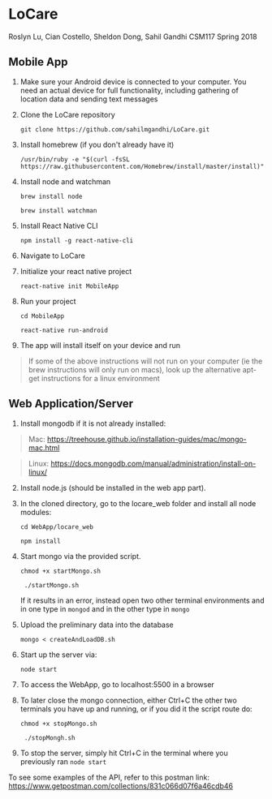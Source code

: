 ﻿# LoCare

Roslyn Lu, Cian Costello, Sheldon Dong, Sahil Gandhi
CSM117
Spring 2018

## Mobile App

1. Make sure your Android device is connected to your computer. You need an actual device for full functionality, including gathering of location data and sending text messages
2. Clone the LoCare repository 
	
	```git clone https://github.com/sahilmgandhi/LoCare.git```
3. Install homebrew (if you don't already have it)
	
	```/usr/bin/ruby -e "$(curl -fsSL https://raw.githubusercontent.com/Homebrew/install/master/install)"```
4. Install node and watchman
	
	```brew install node``` 

	```brew install watchman```
5. Install React Native CLI
	
	```npm install -g react-native-cli```
6. Navigate to LoCare
7. Initialize your react native project 
	
	```react-native init MobileApp```
8. Run your project
	
	```cd MobileApp```
	
	```react-native run-android```
9. The app will install itself on your device and run

> If some of the above instructions will not run on your computer (ie the brew instructions will only run on macs), look up the alternative apt-get instructions for a linux environment

## Web Application/Server

1. Install mongodb if it is not already installed:
> Mac: https://treehouse.github.io/installation-guides/mac/mongo-mac.html

> Linux: https://docs.mongodb.com/manual/administration/install-on-linux/

2. Install node.js (should be installed in the web app part). 

3. In the cloned directory, go to the locare_web folder and install all node modules:

	```cd WebApp/locare_web ```

	``` npm install ```

4. Start mongo via the provided script. 

	``` chmod +x startMongo.sh ```

	``` ./startMongo.sh```
	
	If it results in an error, instead open two other terminal environments and in one type in ```mongod``` and in the other type in ```mongo```

5. Upload the preliminary data into the database

	``` mongo < createAndLoadDB.sh ```

6. Start up the server via:

	```node start```

7. To access the WebApp, go to localhost:5500 in a browser

8. To later close the mongo connection, either Ctrl+C the other two terminals you have up and running, or if you did it the script route do:

	``` chmod +x stopMongo.sh ```

	``` ./stopMongh.sh```

9. To stop the server, simply hit Ctrl+C in the terminal where you previously ran ```node start```

To see some examples of the API, refer to this postman link: https://www.getpostman.com/collections/831c066d07f6a46cdb46 
